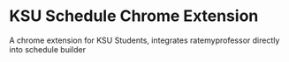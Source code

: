 # KSU Schedule Chrome Extension
 A chrome extension for KSU Students, integrates ratemyprofessor directly into schedule builder
